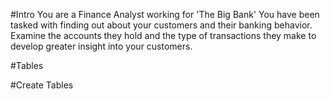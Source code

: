 #Intro
You are a Finance Analyst working for 'The Big Bank'
You have been tasked with finding out about your customers and their banking behavior. Examine the accounts they hold and the type of transactions they make to develop greater insight into your customers.

#Tables


#Create Tables
```

```
